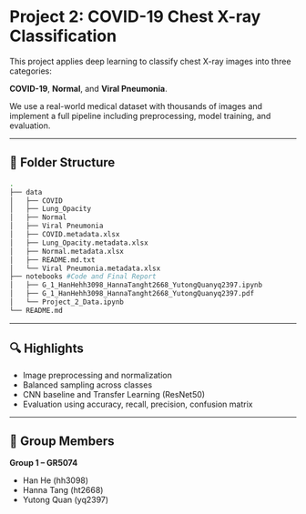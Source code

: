 # Project 2: COVID-19 Chest X-ray Classification

This project applies deep learning to classify chest X-ray images into three categories: 

**COVID-19**, **Normal**, and **Viral Pneumonia**.

We use a real-world medical dataset with thousands of images and implement a full pipeline including preprocessing, model training, and evaluation.

---

## 📁 Folder Structure

```bash
.
├── data
│   ├── COVID
│   ├── Lung_Opacity
│   ├── Normal
│   ├── Viral Pneumonia
│   ├── COVID.metadata.xlsx
│   ├── Lung_Opacity.metadata.xlsx
│   ├── Normal.metadata.xlsx
│   ├── README.md.txt
│   └── Viral Pneumonia.metadata.xlsx
├── notebooks #Code and Final Report
│   ├── G_1_HanHehh3098_HannaTanght2668_YutongQuanyq2397.ipynb
│   ├── G_1_HanHehh3098_HannaTanght2668_YutongQuanyq2397.pdf
│   └── Project_2_Data.ipynb
└── README.md
```

---

## 🔍 Highlights

- Image preprocessing and normalization
- Balanced sampling across classes
- CNN baseline and Transfer Learning (ResNet50)
- Evaluation using accuracy, recall, precision, confusion matrix

---

## 👥 Group Members

**Group 1 – GR5074**  
- Han He (hh3098)  
- Hanna Tang (ht2668)  
- Yutong Quan (yq2397)



